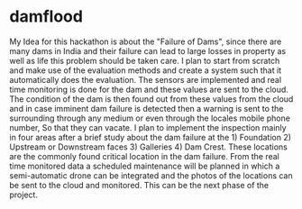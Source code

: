 # damflood
My Idea for this hackathon is about the "Failure of Dams", since there are many dams in India and their failure can lead to large losses in property as well as life this problem should be taken care.
I plan to start from scratch and make use of the evaluation methods and create a system such that it automatically does the evaluation.
The sensors are implemented and real time monitoring is done for the dam and these values are sent to the cloud. The condition of the dam is then found out from these values from the cloud and in case imminent dam failure is detected then a warning is sent to the surrounding through any medium or even through the locales mobile phone number, So that they can vacate.
I plan to implement the inspection mainly in four areas after a brief study about the dam failure at the 1) Foundation 2) Upstream or Downstream faces 3) Galleries 4) Dam Crest. These locations are the commonly found critical location in the dam failure.
From the real time monitored data a scheduled maintenance will be planned in which a semi-automatic drone can be integrated and the photos of the locations can be sent to the cloud and monitored. This can be the next phase of the project.
